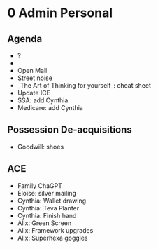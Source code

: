 # 0 Admin Personal

## Agenda

* ?
*   
* Open Mail
* Street noise
* \_The Art of Thinking for yourself\_: cheat sheet
* Update ICE
* SSA: add Cynthia
* Medicare: add Cynthia

## Possession De-acquisitions

* Goodwill: shoes

## ACE

* Family ChaGPT
* Éloïse: silver mailing
* Cynthia: Wallet drawing
* Cynthia: Teva Planter
* Cynthia: Finish hand
* Alix: Green Screen
* Alix: Framework upgrades
* Alix: Superhexa goggles